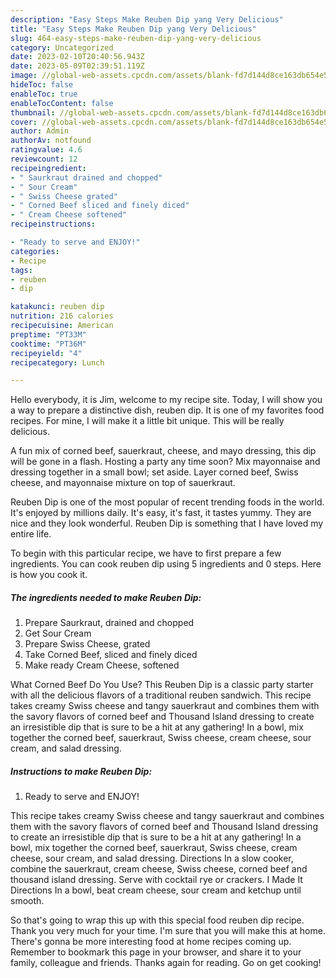 ```yaml
---
description: "Easy Steps Make Reuben Dip yang Very Delicious"
title: "Easy Steps Make Reuben Dip yang Very Delicious"
slug: 464-easy-steps-make-reuben-dip-yang-very-delicious
category: Uncategorized
date: 2023-02-10T20:40:56.943Z
date: 2023-05-09T02:39:51.119Z
image: //global-web-assets.cpcdn.com/assets/blank-fd7d144d8ce163db654e5a02c40b08a2775adb7897d16e4062681dc7e1b2800f.png
hideToc: false
enableToc: true
enableTocContent: false
thumbnail: //global-web-assets.cpcdn.com/assets/blank-fd7d144d8ce163db654e5a02c40b08a2775adb7897d16e4062681dc7e1b2800f.png
cover: //global-web-assets.cpcdn.com/assets/blank-fd7d144d8ce163db654e5a02c40b08a2775adb7897d16e4062681dc7e1b2800f.png
author: Admin
authorAv: notfound
ratingvalue: 4.6
reviewcount: 12
recipeingredient:
- " Saurkraut drained and chopped"
- " Sour Cream"
- " Swiss Cheese grated"
- " Corned Beef sliced and finely diced"
- " Cream Cheese softened"
recipeinstructions:

- "Ready to serve and ENJOY!"
categories:
- Recipe
tags:
- reuben
- dip

katakunci: reuben dip 
nutrition: 216 calories
recipecuisine: American
preptime: "PT33M"
cooktime: "PT36M"
recipeyield: "4"
recipecategory: Lunch

---
```



Hello everybody, it is Jim, welcome to my recipe site. Today, I will show you a way to prepare a distinctive dish, reuben dip. It is one of my favorites food recipes. For mine, I will make it a little bit unique. This will be really delicious.

A fun mix of corned beef, sauerkraut, cheese, and mayo dressing, this dip will be gone in a flash. Hosting a party any time soon? Mix mayonnaise and dressing together in a small bowl; set aside. Layer corned beef, Swiss cheese, and mayonnaise mixture on top of sauerkraut.

Reuben Dip is one of the most popular of recent trending foods in the world. It's enjoyed by millions daily. It's easy, it's fast, it tastes yummy. They are nice and they look wonderful. Reuben Dip is something that I have loved my entire life.


To begin with this particular recipe, we have to first prepare a few ingredients. You can cook reuben dip using 5 ingredients and 0 steps. Here is how you cook it.

<!--inarticleads1-->

##### The ingredients needed to make Reuben Dip:

1. Prepare  Saurkraut, drained and chopped
1. Get  Sour Cream
1. Prepare  Swiss Cheese, grated
1. Take  Corned Beef, sliced and finely diced
1. Make ready  Cream Cheese, softened


What Corned Beef Do You Use? This Reuben Dip is a classic party starter with all the delicious flavors of a traditional reuben sandwich. This recipe takes creamy Swiss cheese and tangy sauerkraut and combines them with the savory flavors of corned beef and Thousand Island dressing to create an irresistible dip that is sure to be a hit at any gathering! In a bowl, mix together the corned beef, sauerkraut, Swiss cheese, cream cheese, sour cream, and salad dressing. 

<!--inarticleads2-->

##### Instructions to make Reuben Dip:


1. Ready to serve and ENJOY!

This recipe takes creamy Swiss cheese and tangy sauerkraut and combines them with the savory flavors of corned beef and Thousand Island dressing to create an irresistible dip that is sure to be a hit at any gathering! In a bowl, mix together the corned beef, sauerkraut, Swiss cheese, cream cheese, sour cream, and salad dressing. Directions In a slow cooker, combine the sauerkraut, cream cheese, Swiss cheese, corned beef and thousand island dressing. Serve with cocktail rye or crackers. I Made It Directions In a bowl, beat cream cheese, sour cream and ketchup until smooth. 

So that's going to wrap this up with this special food reuben dip recipe. Thank you very much for your time. I'm sure that you will make this at home. There's gonna be more interesting food at home recipes coming up. Remember to bookmark this page in your browser, and share it to your family, colleague and friends. Thanks again for reading. Go on get cooking!
